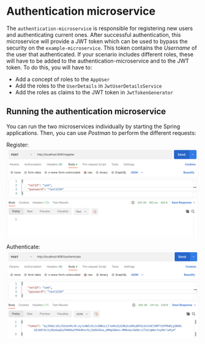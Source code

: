 # Authentication microservice
The `authentication-microservice` is responsible for registering new users and authenticating current ones. After successful authentication, this microservice will provide a JWT token which can be used to bypass the security on the `example-microservice`. This token contains the *Username* of the user that authenticated. If your scenario includes different roles, these will have to be added to the authentication-microservice and to the JWT token. To do this, you will have to:
- Add a concept of roles to the `AppUser`
- Add the roles to the `UserDetails` in `JwtUserDetailsService`
- Add the roles as claims to the JWT token in `JwtTokenGenerator`

## Running the authentication microservice

You can run the two microservices individually by starting the Spring applications. Then, you can use *Postman* to perform the different requests:


Register:
![image](../instructions/register.png)

Authenticate:
![image](../instructions/authenticate.png)

